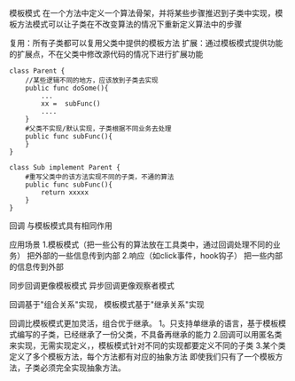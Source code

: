 模板模式
在一个方法中定义一个算法骨架，并将某些步骤推迟到子类中实现，模板方法模式可以让子类在不改变算法的情况下重新定义算法中的步骤

复用：所有子类都可以复用父类中提供的模板方法
扩展：通过模板模式提供功能的扩展点，不在父类中修改源代码的情况下进行扩展功能
```
class Parent {
    //某些逻辑不同的地方，应该放到子类去实现
    public func doSome(){
        ...
        xx =  subFunc()
        ....
    }
    #父类不实现/默认实现，子类根据不同业务去处理
    public func subFunc(){
    }
}

class Sub implement Parent {
    #重写父类中的该方法实现不同的子类，不通的算法
    public func subFunc(){
        return xxxxx
    }
}

```
回调
与模板模式具有相同作用

应用场景
    1.模板模式（把一些公有的算法放在工具类中，通过回调处理不同的业务）
        把外部的一些信息传到内部
    2.响应（如click事件，hook钩子）
        把一些内部的信息传到外部
        

同步回调更像模板模式
异步回调更像观察者模式

回调基于"组合关系"实现，
模板模式基于"继承关系"实现

回调比模板模式更加灵活，组合优于继承。
    1。只支持单继承的语言，基于模板模式编写的子类，已经继承了一份父类，不具备再继承的能力
    2.回调可以用匿名类来实现，无需实现定义，，模板模式针对不同的实现都要定义不同的子类
    3.某个类定义了多个模板方法，每个方法都有对应的抽象方法
        即使我们只有了一个模板方法，子类必须完全实现抽象方法。